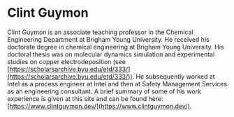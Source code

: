 # Clint Guymon

Clint Guymon is an associate teaching professor in the Chemical Engineering Department at Brigham Young University. He received his doctorate degree in chemical engineering at Brigham Young University. His doctoral thesis was on molecular dynamics simulation and experimental studies on copper electrodeposition (see [https://scholarsarchive.byu.edu/etd/333/](https://scholarsarchive.byu.edu/etd/333/)). He subsequently worked at Intel as a process engineer at Intel and then at Safety Management Services as an engineering consultant. A brief summary of some of his work experience is given at this site and can be found here: [https://www.clintguymon.dev/](https://www.clintguymon.dev/).

```{tableofcontents}
```
